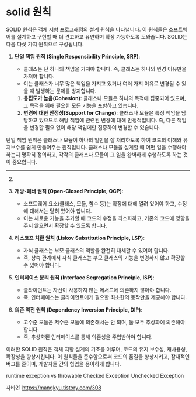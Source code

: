 
# solid 원칙

SOLID 원칙은 객체 지향 프로그래밍의 설계 원칙을 나타냅니다. 이 원칙들은 소프트웨어를 설계하고 구현할 때 더 견고하고 유연하며 확장 가능하도록 도와줍니다. SOLID는 다음 다섯 가지 원칙으로 구성됩니다.


1. **단일 책임 원칙 (Single Responsibility Principle, SRP)**:
   - 클래스는 단 하나의 책임을 가져야 합니다. 즉, 클래스는 하나의 변경 이유만을 가져야 합니다.
   - 이는 클래스가 너무 많은 책임을 가지고 있거나 여러 가지 이유로 변경될 수 있을 때 발생하는 문제를 방지합니다.

	1. **응집도가 높음(Cohesion)**: 클래스나 모듈은 하나의 목적에 집중되어 있으며, 그 목적을 위해 필요한 모든 기능을 포함하고 있습니다.
	2. **변경에 대한 안정성(Support for Change)**: 클래스나 모듈은 특정 책임을 담당하고 있으므로 해당 책임에 관련된 변경에 대해 안정적입니다. 즉, 다른 책임을 변경할 필요 없이 해당 책임에만 집중하여 변경할 수 있습니다.

단일 책임 원칙은 클래스나 모듈이 하나의 일만을 잘 처리하도록 하여 코드의 이해와 유지보수를 쉽게 만들어주는 원칙입니다. 클래스나 모듈을 설계할 때 어떤 일을 수행해야 하는지 명확히 정의하고, 각각의 클래스나 모듈이 그 일을 완벽하게 수행하도록 하는 것이 중요합니다.

---

2. 
2. **개방-폐쇄 원칙 (Open-Closed Principle, OCP)**:
   - 소프트웨어 요소(클래스, 모듈, 함수 등)는 확장에 대해 열려 있어야 하고, 수정에 대해서는 닫혀 있어야 합니다.
   - 이는 새로운 기능을 추가할 때 코드의 수정을 최소화하고, 기존의 코드에 영향을 주지 않으면서 확장할 수 있도록 합니다.

3. **리스코프 치환 원칙 (Liskov Substitution Principle, LSP)**:
   - 자식 클래스는 부모 클래스의 역할을 완전히 대체할 수 있어야 합니다.
   - 즉, 상속 관계에서 자식 클래스는 부모 클래스의 기능을 변경하지 않고 확장할 수 있어야 합니다.

4. **인터페이스 분리 원칙 (Interface Segregation Principle, ISP)**:
   - 클라이언트는 자신이 사용하지 않는 메서드에 의존하지 않아야 합니다.
   - 즉, 인터페이스는 클라이언트에게 필요한 최소한의 동작만을 제공해야 합니다.

5. **의존 역전 원칙 (Dependency Inversion Principle, DIP)**:
   - 고수준 모듈은 저수준 모듈에 의존해서는 안 되며, 둘 모두 추상화에 의존해야 합니다.
   - 즉, 추상화된 인터페이스를 통해 의존성을 주입받아야 합니다.

이러한 SOLID 원칙은 객체 지향 설계의 기초를 이루며, 코드의 유지 보수성, 재사용성, 확장성을 향상시킵니다. 이 원칙들을 준수함으로써 코드의 품질을 향상시키고, 잠재적인 버그를 줄이며, 개발자들 간의 협업을 용이하게 합니다.












runtime exception vs throwable
Checked Exception
Unchecked Exception








자바21
https://mangkyu.tistory.com/308
